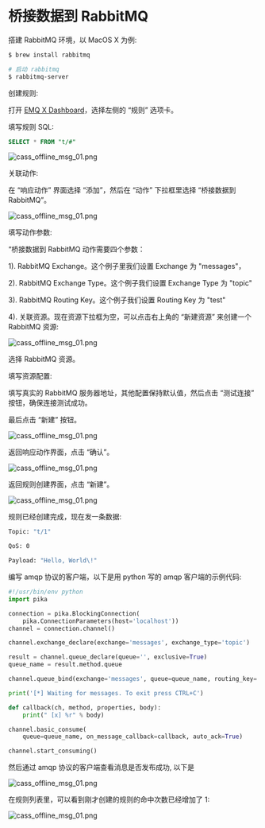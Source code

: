 # 桥接数据到 RabbitMQ

搭建 RabbitMQ 环境，以 MacOS X 为例:

```bash
$ brew install rabbitmq

# 启动 rabbitmq
$ rabbitmq-server
```

创建规则:

打开 [EMQ X Dashboard](http://127.0.0.1:18083/#/rules)，选择左侧的 “规则” 选项卡。

填写规则 SQL:

```sql
SELECT * FROM "t/#"
```

![cass_offline_msg_01.png](http://dgiot-1253666439.cos.ap-shanghai-fsi.myqcloud.com/develop_png/zh_CN/rule/assets/rule-engine/rule_sql.png)

关联动作:

在 “响应动作” 界面选择 “添加”，然后在 “动作” 下拉框里选择 “桥接数据到 RabbitMQ”。

![cass_offline_msg_01.png](http://dgiot-1253666439.cos.ap-shanghai-fsi.myqcloud.com/develop_png/zh_CN/rule/assets/rule-engine/rabbit-action-0.png)

填写动作参数:

“桥接数据到 RabbitMQ 动作需要四个参数：

1). RabbitMQ Exchange。这个例子里我们设置 Exchange 为 "messages"，

2). RabbitMQ Exchange Type。这个例子我们设置 Exchange Type 为 "topic"

3). RabbitMQ Routing Key。这个例子我们设置 Routing Key 为 "test"

4). 关联资源。现在资源下拉框为空，可以点击右上角的 “新建资源” 来创建一个 RabbitMQ 资源:

![cass_offline_msg_01.png](http://dgiot-1253666439.cos.ap-shanghai-fsi.myqcloud.com/develop_png/zh_CN/rule/assets/rule-engine/rabbit-action-1.png)

选择 RabbitMQ 资源。

填写资源配置:

   填写真实的 RabbitMQ 服务器地址，其他配置保持默认值，然后点击 “测试连接” 按钮，确保连接测试成功。

最后点击 “新建” 按钮。

![cass_offline_msg_01.png](http://dgiot-1253666439.cos.ap-shanghai-fsi.myqcloud.com/develop_png/zh_CN/rule/assets/rule-engine/rabbit-resource-1.png)

返回响应动作界面，点击 “确认”。

![cass_offline_msg_01.png](http://dgiot-1253666439.cos.ap-shanghai-fsi.myqcloud.com/develop_png/zh_CN/rule/assets/rule-engine/rabbit-action-2.png)

返回规则创建界面，点击 “新建”。

![cass_offline_msg_01.png](http://dgiot-1253666439.cos.ap-shanghai-fsi.myqcloud.com/develop_png/zh_CN/rule/assets/rule-engine/rabbit-rulesql-1.png)

规则已经创建完成，现在发一条数据:

```bash
Topic: "t/1"

QoS: 0

Payload: "Hello, World\!"
```

编写 amqp 协议的客户端，以下是用 python 写的 amqp 客户端的示例代码:

```python
#!/usr/bin/env python
import pika

connection = pika.BlockingConnection(
    pika.ConnectionParameters(host='localhost'))
channel = connection.channel()

channel.exchange_declare(exchange='messages', exchange_type='topic')

result = channel.queue_declare(queue='', exclusive=True)
queue_name = result.method.queue

channel.queue_bind(exchange='messages', queue=queue_name, routing_key='test')

print('[*] Waiting for messages. To exit press CTRL+C')

def callback(ch, method, properties, body):
    print(" [x] %r" % body)

channel.basic_consume(
    queue=queue_name, on_message_callback=callback, auto_ack=True)

channel.start_consuming()
```

然后通过 amqp 协议的客户端查看消息是否发布成功, 以下是

![cass_offline_msg_01.png](http://dgiot-1253666439.cos.ap-shanghai-fsi.myqcloud.com/develop_png/zh_CN/rule/assets/rule-engine/rabbit-subscriber-0.png)

在规则列表里，可以看到刚才创建的规则的命中次数已经增加了 1:

![cass_offline_msg_01.png](http://dgiot-1253666439.cos.ap-shanghai-fsi.myqcloud.com/develop_png/zh_CN/rule/assets/rule-engine/rabbit-rulelist-0.png)
